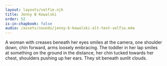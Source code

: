 ```yaml
---
layout: layouts/selfie.njk
title: Jenny B Kowalski
order: 52
is-in-chapbook: false
audio: /assets/sounds/jenny-b-kowalski-alt-text-selfie.m4a
---
```


A woman with creases beneath her eyes smiles at the camera, one shoulder down, chin forward, arms loosely embracing. The toddler in her lap smiles at something on the ground in the distance, her chin tucked towards her chest, shoulders pushing up her ears. They sit beneath sunlit clouds.
